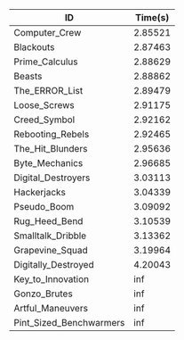 |ID|Time(s)|
|-|-|
|Computer_Crew|2.85521|
|Blackouts|2.87463|
|Prime_Calculus|2.88629|
|Beasts|2.88862|
|The_ERROR_List|2.89479|
|Loose_Screws|2.91175|
|Creed_Symbol|2.92162|
|Rebooting_Rebels|2.92465|
|The_Hit_Blunders|2.95636|
|Byte_Mechanics|2.96685|
|Digital_Destroyers|3.03113|
|Hackerjacks|3.04339|
|Pseudo_Boom|3.09092|
|Rug_Heed_Bend|3.10539|
|Smalltalk_Dribble|3.13362|
|Grapevine_Squad|3.19964|
|Digitally_Destroyed|4.20043|
|Key_to_Innovation|inf|
|Gonzo_Brutes|inf|
|Artful_Maneuvers|inf|
|Pint_Sized_Benchwarmers|inf|
